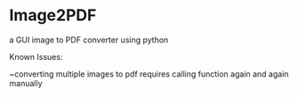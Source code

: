 # Image2PDF
a GUI image to PDF converter using python


Known Issues:

   ~converting multiple images to pdf requires calling function again and again manually
